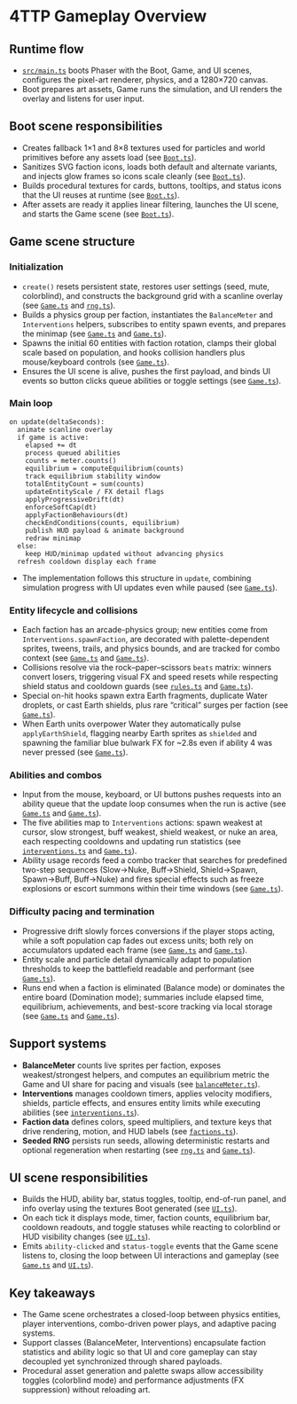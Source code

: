 # 4TTP Gameplay Overview

## Runtime flow
- [`src/main.ts`](../src/main.ts#L1-L24) boots Phaser with the Boot, Game, and UI scenes, configures the pixel-art renderer, physics, and a 1280×720 canvas.
- Boot prepares art assets, Game runs the simulation, and UI renders the overlay and listens for user input.

## Boot scene responsibilities
- Creates fallback 1×1 and 8×8 textures used for particles and world primitives before any assets load (see [`Boot.ts`](../src/scenes/Boot.ts#L44-L60)).
- Sanitizes SVG faction icons, loads both default and alternate variants, and injects glow frames so icons scale cleanly (see [`Boot.ts`](../src/scenes/Boot.ts#L11-L101)).
- Builds procedural textures for cards, buttons, tooltips, and status icons that the UI reuses at runtime (see [`Boot.ts`](../src/scenes/Boot.ts#L122-L200)).
- After assets are ready it applies linear filtering, launches the UI scene, and starts the Game scene (see [`Boot.ts`](../src/scenes/Boot.ts#L38-L101)).

## Game scene structure
### Initialization
- `create()` resets persistent state, restores user settings (seed, mute, colorblind), and constructs the background grid with a scanline overlay (see [`Game.ts`](../src/scenes/Game.ts#L136-L184) and [`rng.ts`](../src/utils/rng.ts#L1-L48)).
- Builds a physics group per faction, instantiates the `BalanceMeter` and `Interventions` helpers, subscribes to entity spawn events, and prepares the minimap (see [`Game.ts`](../src/scenes/Game.ts#L145-L169) and [`Game.ts`](../src/scenes/Game.ts#L478-L499)).
- Spawns the initial 60 entities with faction rotation, clamps their global scale based on population, and hooks collision handlers plus mouse/keyboard controls (see [`Game.ts`](../src/scenes/Game.ts#L418-L535)).
- Ensures the UI scene is alive, pushes the first payload, and binds UI events so button clicks queue abilities or toggle settings (see [`Game.ts`](../src/scenes/Game.ts#L185-L275)).

### Main loop
```pseudo
on update(deltaSeconds):
  animate scanline overlay
  if game is active:
    elapsed += dt
    process queued abilities
    counts = meter.counts()
    equilibrium = computeEquilibrium(counts)
    track equilibrium stability window
    totalEntityCount = sum(counts)
    updateEntityScale / FX detail flags
    applyProgressiveDrift(dt)
    enforceSoftCap(dt)
    applyFactionBehaviours(dt)
    checkEndConditions(counts, equilibrium)
    publish HUD payload & animate background
    redraw minimap
  else:
    keep HUD/minimap updated without advancing physics
  refresh cooldown display each frame
```
- The implementation follows this structure in `update`, combining simulation progress with UI updates even while paused (see [`Game.ts`](../src/scenes/Game.ts#L277-L311)).

### Entity lifecycle and collisions
- Each faction has an arcade-physics group; new entities come from `Interventions.spawnFaction`, are decorated with palette-dependent sprites, tweens, trails, and physics bounds, and are tracked for combo context (see [`Game.ts`](../src/scenes/Game.ts#L401-L499) and [`Game.ts`](../src/scenes/Game.ts#L1230-L1466)).
- Collisions resolve via the rock–paper–scissors `beats` matrix: winners convert losers, triggering visual FX and speed resets while respecting shield status and cooldown guards (see [`rules.ts`](../src/core/rules.ts#L1-L19) and [`Game.ts`](../src/scenes/Game.ts#L452-L692)).
- Special on-hit hooks spawn extra Earth fragments, duplicate Water droplets, or cast Earth shields, plus rare “critical” surges per faction (see [`Game.ts`](../src/scenes/Game.ts#L649-L995)).
- When Earth units overpower Water they automatically pulse `applyEarthShield`, flagging nearby Earth sprites as `shielded` and spawning the familiar blue bulwark FX for ~2.8s even if ability 4 was never pressed (see [`Game.ts`](../src/scenes/Game.ts#L649-L918)).

### Abilities and combos
- Input from the mouse, keyboard, or UI buttons pushes requests into an ability queue that the update loop consumes when the run is active (see [`Game.ts`](../src/scenes/Game.ts#L501-L535) and [`Game.ts`](../src/scenes/Game.ts#L313-L344)).
- The five abilities map to `Interventions` actions: spawn weakest at cursor, slow strongest, buff weakest, shield weakest, or nuke an area, each respecting cooldowns and updating run statistics (see [`interventions.ts`](../src/systems/interventions.ts#L109-L196) and [`Game.ts`](../src/scenes/Game.ts#L537-L598)).
- Ability usage records feed a combo tracker that searches for predefined two-step sequences (Slow→Nuke, Buff→Shield, Shield→Spawn, Spawn→Buff, Buff→Nuke) and fires special effects such as freeze explosions or escort summons within their time windows (see [`Game.ts`](../src/scenes/Game.ts#L52-L643)).

### Difficulty pacing and termination
- Progressive drift slowly forces conversions if the player stops acting, while a soft population cap fades out excess units; both rely on accumulators updated each frame (see [`Game.ts`](../src/scenes/Game.ts#L594-L741) and [`Game.ts`](../src/scenes/Game.ts#L1342-L1516)).
- Entity scale and particle detail dynamically adapt to population thresholds to keep the battlefield readable and performant (see [`Game.ts`](../src/scenes/Game.ts#L1444-L1476)).
- Runs end when a faction is eliminated (Balance mode) or dominates the entire board (Domination mode); summaries include elapsed time, equilibrium, achievements, and best-score tracking via local storage (see [`Game.ts`](../src/scenes/Game.ts#L1149-L1208) and [`Game.ts`](../src/scenes/Game.ts#L1211-L1238)).

## Support systems
- **BalanceMeter** counts live sprites per faction, exposes weakest/strongest helpers, and computes an equilibrium metric the Game and UI share for pacing and visuals (see [`balanceMeter.ts`](../src/systems/balanceMeter.ts#L1-L66)).
- **Interventions** manages cooldown timers, applies velocity modifiers, shields, particle effects, and ensures entity limits while executing abilities (see [`interventions.ts`](../src/systems/interventions.ts#L75-L196)).
- **Faction data** defines colors, speed multipliers, and texture keys that drive rendering, motion, and HUD labels (see [`factions.ts`](../src/core/factions.ts#L1-L25)).
- **Seeded RNG** persists run seeds, allowing deterministic restarts and optional regeneration when restarting (see [`rng.ts`](../src/utils/rng.ts#L1-L64) and [`Game.ts`](../src/scenes/Game.ts#L346-L369)).

## UI scene responsibilities
- Builds the HUD, ability bar, status toggles, tooltip, end-of-run panel, and info overlay using the textures Boot generated (see [`UI.ts`](../src/scenes/UI.ts#L45-L102)).
- On each tick it displays mode, timer, faction counts, equilibrium bar, cooldown readouts, and toggle statuses while reacting to colorblind or HUD visibility changes (see [`UI.ts`](../src/scenes/UI.ts#L103-L200)).
- Emits `ability-clicked` and `status-toggle` events that the Game scene listens to, closing the loop between UI interactions and gameplay (see [`Game.ts`](../src/scenes/Game.ts#L216-L275) and [`UI.ts`](../src/scenes/UI.ts#L86-L200)).

## Key takeaways
- The Game scene orchestrates a closed-loop between physics entities, player interventions, combo-driven power plays, and adaptive pacing systems.
- Support classes (BalanceMeter, Interventions) encapsulate faction statistics and ability logic so that UI and core gameplay can stay decoupled yet synchronized through shared payloads.
- Procedural asset generation and palette swaps allow accessibility toggles (colorblind mode) and performance adjustments (FX suppression) without reloading art.
